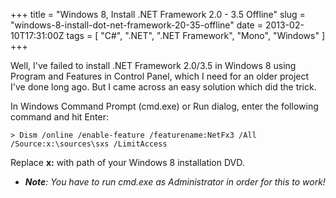 +++
title = "Windows 8, Install .NET Framework 2.0 - 3.5 Offline"
slug = "windows-8-install-dot-net-framework-20-35-offline"
date = 2013-02-10T17:31:00Z
tags = [ "C#", ".NET", ".NET Framework", "Mono", "Windows" ]
+++

Well, I've failed to install .NET Framework 2.0/3.5 in Windows 8 using Program and Features in Control Panel, which I need for an older project I've done long ago. But I came across an easy solution which did the trick.

In Windows Command Prompt (cmd.exe) or Run dialog, enter the following command and hit Enter:

```
> Dism /online /enable-feature /featurename:NetFx3 /All /Source:x:\sources\sxs /LimitAccess
```

Replace **x:** with path of your Windows 8 installation DVD.

- _**Note**: You have to run cmd.exe as Administrator in order for this to work!_

<!--more-->
